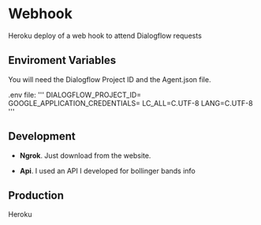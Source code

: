 # Webhook

Heroku deploy of a web hook to attend Dialogflow requests

## Enviroment Variables

You will need the Dialogflow Project ID and the Agent.json file.

.env file:
'''
DIALOGFLOW_PROJECT_ID=<Your project ID>
GOOGLE_APPLICATION_CREDENTIALS=<File Path>
LC_ALL=C.UTF-8
LANG=C.UTF-8
'''

## Development

- **Ngrok**. Just download from the website.

- **Api**. I used an API I developed for bollinger bands info

## Production

Heroku